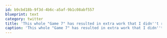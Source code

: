 ```yaml
---
id: b9cbd18b-9f3d-4b6c-a5af-9b1c08abf557
blueprint: text
category: twitter
title: 'This whole "Game 7" has resulted in extra work that I didn''t really  need right now!'
caption: 'This whole "Game 7" has resulted in extra work that I didn''t really  need right now!'
---
```

